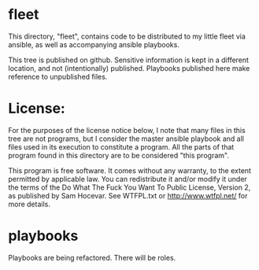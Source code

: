 # fleet

This directory, "fleet", contains code to be distributed to my little fleet
via ansible, as well as accompanying ansible playbooks.

This tree is published on github.  Sensitive information is kept in a
different location, and not (intentionally) published.  Playbooks published
here make reference to unpublished files.


# License:

For the purposes of the license notice below, I note that many files in this
tree are not programs, but I consider the master ansible playbook and all
files used in its execution to constitute a program.  All the parts of that
program found in this directory are to be considered "this program".

This program is free software. It comes without any warranty, to the extent
permitted by applicable law. You can redistribute it and/or modify it under
the terms of the Do What The Fuck You Want To Public License, Version 2, as
published by Sam Hocevar. See WTFPL.txt or http://www.wtfpl.net/ for more
details.


# playbooks

Playbooks are being refactored.  There will be roles.
